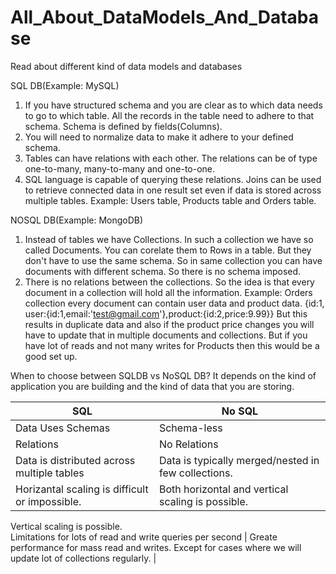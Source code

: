 # All_About_DataModels_And_Database
Read about different kind of data models and databases

SQL DB(Example: MySQL)
1. If you have structured schema and you are clear as to which data needs to go to which table. All the records in the table need to adhere to that schema.
Schema is defined by fields(Columns).
2. You will need to normalize data to make it adhere to your defined schema.
3. Tables can have relations with each other. The relations can be of type one-to-many, many-to-many and one-to-one.
4. SQL language is capable of querying these relations. Joins can be used to retrieve connected data in one result set even if data is stored across multiple tables.
Example: Users table, Products table and Orders table.

NOSQL DB(Example: MongoDB)
1. Instead of tables we have Collections. In such a collection we have so called Documents. You can corelate them to Rows in a table. But they don't have to use the same schema. So in same collection you can have documents with different schema. So there is no schema imposed.
2. There is no relations between the collections. So the idea is that every document in a collection will hold all the information.
Example: Orders collection every document can contain user data and product data.
{id:1, user:{id:1,email:'test@gmail.com'},product:{id:2,price:9.99}}
But this results in duplicate data and also if the product price changes you will have to update that in multiple documents and collections. But if you have lot of reads and not many writes for Products then this would be a good set up.

When to choose between SQLDB vs NoSQL DB?
It depends on the kind of application you are building and the kind of data that you are storing. 

SQL                                                                       | No SQL
--------------------------------------------------------------------------|-----------------------------------------------------------------------
Data Uses Schemas                                                         | Schema-less
Relations                                                                 | No Relations
Data is distributed across multiple tables                                | Data is typically merged/nested in few collections.
Horizantal scaling is difficult or impossible.                            | Both horizontal and vertical scaling is possible.
Vertical scaling is possible.                                             
Limitations for lots of read and write queries per second                 | Greate performance for mass read and writes. Except for cases where 
                                                                            we will update lot of collections regularly.
                                                                          |                                               

